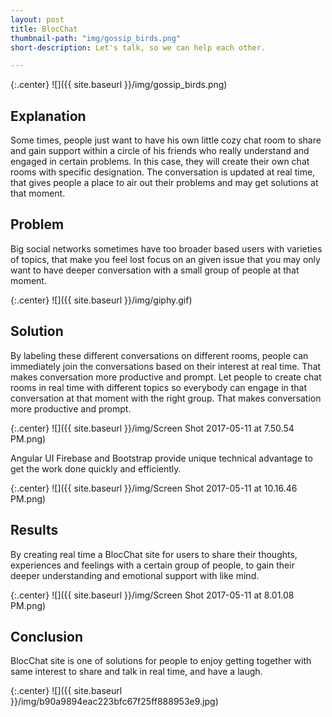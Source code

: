 ```yaml
---
layout: post
title: BlocChat
thumbnail-path: "img/gossip_birds.png"
short-description: Let's talk, so we can help each other.

---
```


{:.center}
![]({{ site.baseurl }}/img/gossip_birds.png)

## Explanation

Some times, people just want to have his own little cozy chat room to share and gain support within a circle of his friends who really understand and engaged in certain problems. In this case, they will create their own chat rooms with specific designation. The conversation is updated at real time, that gives people a place to air out their problems and may get solutions at that moment.

## Problem

Big social networks sometimes have too broader based users with varieties of topics, that make you feel lost focus on an given issue that you may only want to have deeper conversation with a small group of people at that moment.

{:.center}
![]({{ site.baseurl }}/img/giphy.gif)

## Solution
By labeling these different conversations on different rooms, people can immediately join the conversations based on their interest at real time. That makes conversation more productive and prompt.
Let people to create chat rooms in real time with different topics so everybody can engage in that conversation at that moment with the right group. That makes conversation more productive and prompt.

{:.center}
![]({{ site.baseurl }}/img/Screen Shot 2017-05-11 at 7.50.54 PM.png)

Angular UI Firebase and Bootstrap provide unique technical advantage to get the work done quickly and efficiently.

{:.center}
![]({{ site.baseurl }}/img/Screen Shot 2017-05-11 at 10.16.46 PM.png)

## Results

By creating real time a BlocChat site for users to share their thoughts, experiences and feelings with a certain group of people, to gain their deeper understanding and emotional support with like mind.

{:.center}
![]({{ site.baseurl }}/img/Screen Shot 2017-05-11 at 8.01.08 PM.png)


## Conclusion

BlocChat site is one of solutions for people to enjoy getting together with same interest to share and talk in real time, and have a laugh.

{:.center}
![]({{ site.baseurl }}/img/b90a9894eac223bfc67f25ff888953e9.jpg)
